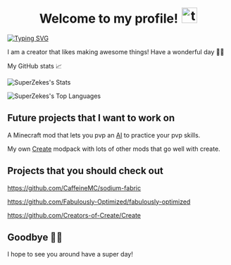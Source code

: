 <h1 align="center">
  Welcome to my profile!
  <img style="margin-left: 2px; margin-top: 5px" alt="togepi" src="./assets/togepi.gif" width="35" height="35" />
</h1>

<a href="https://git.io/typing-svg"><img src="https://readme-typing-svg.demolab.com?font=Fira+Code&weight=500&pause=9999&color=F7291D&random=false&width=435&lines=Hello+there+%F0%9F%91%8B%F0%9F%8F%BB" alt="Typing SVG" /></a>

I am a creator that likes making awesome things! Have a wonderful day 👋🏻

My GitHub stats 📈

![SuperZekes's Stats](https://github-readme-stats.vercel.app/api?username=SuperZekes&theme=dark&show_icons=true&hide_border=true&count_private=true)

![SuperZekes's Top Languages](https://github-readme-stats.vercel.app/api/top-langs/?username=SuperZekes&theme=dark&show_icons=true&hide_border=true&layout=compact)

## Future projects that I want to work on

A Minecraft mod that lets you pvp an <a href="https://en.wikipedia.org/wiki/Artificial_intelligence">AI</a> to practice your pvp skills.

My own <a href="https://modrinth.com/mod/create">Create</a> modpack with lots of other mods that go well with create.

## Projects that you should check out

https://github.com/CaffeineMC/sodium-fabric

https://github.com/Fabulously-Optimized/fabulously-optimized

https://github.com/Creators-of-Create/Create
## Goodbye 👋🏻
I hope to see you around have a super day!

